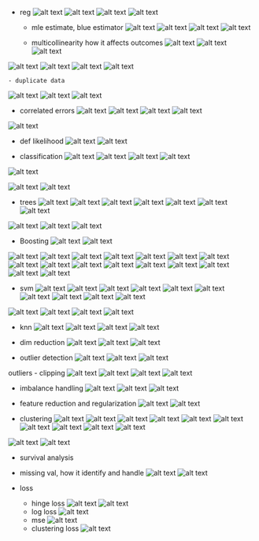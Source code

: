 - reg
![alt text](image-15.png)
![alt text](image-16.png)
![alt text](image-22.png)
![alt text](image-24.png)



    - mle estimate, blue estimator
![alt text](image-2.png)
![alt text](image-3.png)
![alt text](image-4.png)
![alt text](image-5.png)
    
    
    - multicollinearity how it affects outcomes
![alt text](image-6.png)
![alt text](image-7.png)
![alt text](image-8.png)

![alt text](image-9.png)
![alt text](image-10.png)
![alt text](image-11.png)
![alt text](image-18.png)


    - duplicate data
![alt text](image-12.png)
![alt text](image-13.png)
![alt text](image-14.png)

- correlated errors
![alt text](image-26.png)
![alt text](image-27.png)
![alt text](image-28.png)
![alt text](image-29.png)

![alt text](image-30.png)

- def likelihood
![alt text](image.png)
![alt text](image-1.png)

- classification
![alt text](image-35.png)
![alt text](image-31.png)
![alt text](image-32.png)
![alt text](image-33.png)

![alt text](image-34.png)

![alt text](image-36.png)
![alt text](image-41.png)

- trees
![alt text](image-38.png)
![alt text](image-39.png)
![alt text](image-40.png)
![alt text](image-42.png)
![alt text](image-43.png)
![alt text](image-44.png)
![alt text](image-45.png)


![alt text](image-46.png)
![alt text](image-49.png)
![alt text](image-50.png)


- Boosting 
![alt text](image-47.png)
![alt text](image-48.png)

![alt text](image-51.png)
![alt text](image-52.png)
![alt text](image-53.png)
![alt text](image-54.png)
![alt text](image-55.png)
![alt text](image-56.png)
![alt text](image-57.png)
![alt text](image-58.png)
![alt text](image-59.png)
![alt text](image-60.png)
![alt text](image-61.png)
![alt text](image-62.png)
![alt text](image-63.png)
![alt text](image-64.png)
![alt text](image-66.png)
![alt text](image-67.png)


- svm
![alt text](image-65.png)
![alt text](image-68.png)
![alt text](image-69.png)
![alt text](image-70.png)
![alt text](image-71.png)
![alt text](image-72.png)
![alt text](image-73.png)
![alt text](image-74.png)
![alt text](image-75.png)
![alt text](image-76.png)

![alt text](image-77.png)
![alt text](image-78.png)
![alt text](image-79.png)
![alt text](image-112.png)

- knn
![alt text](image-80.png)
![alt text](image-81.png)
![alt text](image-82.png)
![alt text](image-83.png)

- dim reduction
![alt text](image-84.png)
![alt text](image-85.png)
![alt text](image-86.png)

- outlier detection
![alt text](image-17.png)
![alt text](image-87.png)
![alt text](image-88.png)

outliers - clipping
![alt text](image-89.png)
![alt text](image-90.png)
![alt text](image-91.png)
![alt text](image-92.png)

- imbalance handling
![alt text](image-93.png)
![alt text](image-94.png)
![alt text](image-95.png)

- feature reduction and regularization
![alt text](image-20.png)
![alt text](image-21.png)

- clustering
![alt text](image-96.png)
![alt text](image-97.png)
![alt text](image-98.png)
![alt text](image-99.png)
![alt text](image-100.png)
![alt text](image-101.png)
![alt text](image-102.png)
![alt text](image-103.png)
![alt text](image-104.png)
![alt text](image-105.png)

![alt text](image-113.png)
![alt text](image-116.png)

- survival analysis

- missing val, how it identify and handle
![alt text](image-19.png)
![alt text](image-23.png)

- loss
    - hinge loss
![alt text](image-109.png)
![alt text](image-110.png)
    - log loss
![alt text](image-108.png)
    - mse
![alt text](image-107.png)
    - clustering loss
![alt text](image-106.png)



